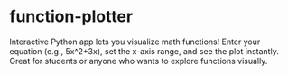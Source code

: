 # function-plotter
Interactive Python app lets you visualize math functions! Enter your equation (e.g., 5x^2+3x), set the x-axis range, and see the plot instantly. Great for students or anyone who wants to explore functions visually. 
